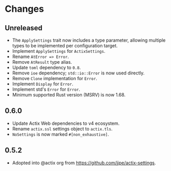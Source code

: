 # Changes

## Unreleased

- The `ApplySettings` trait now includes a type parameter, allowing multiple types to be implemented per configuration target.
- Implement `ApplySettings` for `ActixSettings`.
- Rename `AtError => Error`.
- Remove `AtResult` type alias.
- Update `toml` dependency to `0.8`.
- Remove `ioe` dependency; `std::io::Error` is now used directly.
- Remove `Clone` implementation for `Error`.
- Implement `Display` for `Error`.
- Implement std's `Error` for `Error`.
- Minimum supported Rust version (MSRV) is now 1.68.

## 0.6.0

- Update Actix Web dependencies to v4 ecosystem.
- Rename `actix.ssl` settings object to `actix.tls`.
- `NoSettings` is now marked `#[non_exhaustive]`.

## 0.5.2

- Adopted into @actix org from <https://github.com/jjpe/actix-settings>.
